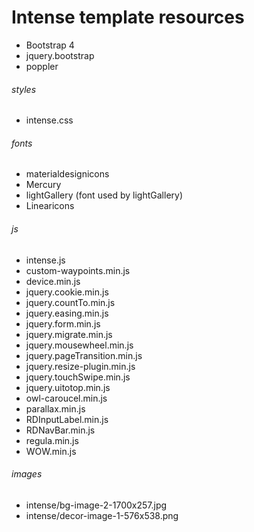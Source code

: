 # **Intense template resources**

- Bootstrap 4
- jquery.bootstrap
- poppler

###### styles
- intense.css

###### fonts
- materialdesignicons
- Mercury
- lightGallery (font used by lightGallery)
- Linearicons

###### js
- intense.js
- custom-waypoints.min.js
- device.min.js
- jquery.cookie.min.js
- jquery.countTo.min.js
- jquery.easing.min.js
- jquery.form.min.js
- jquery.migrate.min.js
- jquery.mousewheel.min.js
- jquery.pageTransition.min.js
- jquery.resize-plugin.min.js
- jquery.touchSwipe.min.js
- jquery.uitotop.min.js
- owl-caroucel.min.js
- parallax.min.js
- RDInputLabel.min.js
- RDNavBar.min.js
- regula.min.js
- WOW.min.js

###### images
- intense/bg-image-2-1700x257.jpg
- intense/decor-image-1-576x538.png
